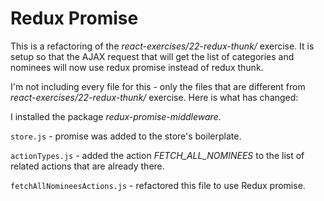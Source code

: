 # Redux Promise

This is a refactoring of the _react-exercises/22-redux-thunk/_ exercise. It is setup so that the AJAX request that will get the list of categories and nominees will now use redux promise instead of redux thunk.

I'm not including every file for this - only the files that are different from _react-exercises/22-redux-thunk/_ exercise. Here is what has changed:

I installed the package _redux-promise-middleware_.

`store.js` - promise was added to the store's boilerplate.

`actionTypes.js` - added the action _FETCH_ALL_NOMINEES_ to the list of related actions that are already there.

`fetchAllNomineesActions.js` - refactored this file to use Redux promise.
